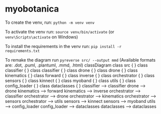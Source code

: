# myobotanica

To create the venv, run: `python -m venv venv`

To activate the venv run: `source venv/bin/activate` (or `venv\Scripts\activate` on Windows)

To install the requirements in the venv run: `pip install -r requirements.txt`

To remake the diagram run `pyreverse src/ --output mmd` (Available formats are: .dot, .puml, .plantuml, .mmd, .html)
classDiagram
  class src {
  }
  class classifier {
  }
  class classifier {
  }
  class drone {
  }
  class drone {
  }
  class kinematics {
  }
  class forward {
  }
  class inverse {
  }
  class orchestrator {
  }
  class sensors {
  }
  class kinnect {
  }
  class myoband {
  }
  class utils {
  }
  class config_loader {
  }
  class dataclasses {
  }
  classifier --> classifier
  drone --> drone
  kinematics --> forward
  kinematics --> inverse
  orchestrator --> classifier
  orchestrator --> drone
  orchestrator --> kinematics
  orchestrator --> sensors
  orchestrator --> utils
  sensors --> kinnect
  sensors --> myoband
  utils --> config_loader
  config_loader --> dataclasses
  dataclasses --> dataclasses
```